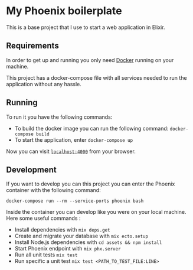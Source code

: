 # My Phoenix boilerplate

This is a base project that I use to start a web application in Elixir.

## Requirements

In order to get up and running you only need [Docker](https://hub.docker.com/search?q=&type=edition&offering=community) running on your machine.

This project has a docker-compose file with all services needed to run the application without any hassle.

## Running
To run it you have the following commands:
  * To build the docker image you can run the following command: `docker-compose build`
  * To start the application, enter `docker-compose up`

Now you can visit [`localhost:4000`](http://localhost:4000) from your browser.

## Development
If you want to develop you can this project you can enter the Phoenix container with the following command:

`docker-compose run --rm --service-ports phoenix bash`

Inside the container you can develop like you were on your local machine.
Here some useful commands :

  * Install dependencies with `mix deps.get`
  * Create and migrate your database with `mix ecto.setup`
  * Install Node.js dependencies with `cd assets && npm install`
  * Start Phoenix endpoint with `mix phx.server`
  * Run all unit tests `mix test`
  * Run specific a unit test `mix test <PATH_TO_TEST_FILE:LINE>`

